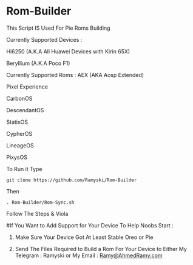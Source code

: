 # Rom-Builder
This Script IS Used For Pie Roms Building

Currently Supported Devices :

Hi6250 (A.K.A All Huawei Devices with Kirin 65X)

Beryllium (A.K.A Poco F1)

Currently Supported Roms :
AEX (AKA Aosp Extended)

Pixel Experience

CarbonOS

DescendantOS

StatixOS

CypherOS

LineageOS

PixysOS

To Run it Type
```
git clone https://github.com/Ramyski/Rom-Builder
```
 Then
 ```
. Rom-Builder/Rom-Sync.sh
```
Follow The Steps & Viola

#If You Want to Add Support for Your Device To Help Noobs Start :
1. Make Sure Your Device Got At Least Stable Oreo or Pie

2. Send The Files Required to Build a Rom For Your Device to Either My Telegram : Ramyski or My Email : Ramy@AhmedRamy.com
